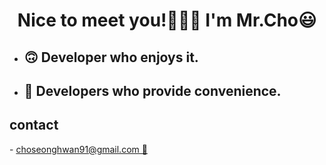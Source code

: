 <!--
**choseonghwan91/choseonghwan91** is a ✨ _special_ ✨ repository because its `README.md` (this file) appears on your GitHub profile.

Here are some ideas to get you started:

- 🔭 I’m currently working on ...
- 🌱 I’m currently learning ...
- 👯 I’m looking to collaborate on ...
- 🤔 I’m looking for help with ...
- 💬 Ask me about ...
- 📫 How to reach me: ...
- 😄 Pronouns: ...
- ⚡ Fun fact: ...
-->

<h1 align='center'>Nice to meet you!🙋🏻‍♂️ I'm Mr.Cho😃</h1>
<div align='center'>
  <ul align='left'>
    <li><h2>🙃 Developer who enjoys it.</h2></li>
    <li><h2>🙂 Developers who provide convenience.</h2></li>
  </ul>
</div>
	
<div margin-left="100px"> 
  <h2>contact</h2>
  - <a href="mailto:choseonghwan91@gmail.com">choseonghwan91@gmail.com 📨</a>
</div>


	
